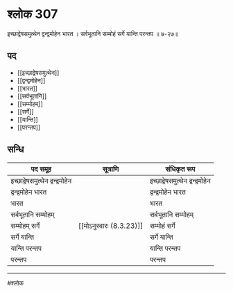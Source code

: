 # श्लोक 307

इच्छाद्वेषसमुत्थेन द्वन्द्वमोहेन भारत ।
सर्वभूतानि सम्मोहं सर्गे यान्ति परन्तप ॥ ७-२७॥


## पद 

- [[इच्छाद्वेषसमुत्थेन]]
- [[द्वन्द्वमोहेन]]
- [[भारत]]
- [[सर्वभूतानि]]
- [[सम्मोहम्]]
- [[सर्गे]]
- [[यान्ति]]
- [[परन्तप]]

## सन्धि

| पद समूह | सूत्राणि | संधिकृत रूप |
| ----- | ----- | ----- |
| इच्छाद्वेषसमुत्थेन द्वन्द्वमोहेन |  | इच्छाद्वेषसमुत्थेन द्वन्द्वमोहेन |
| द्वन्द्वमोहेन भारत |  | द्वन्द्वमोहेन भारत |
| भारत |  | भारत |
| सर्वभूतानि सम्मोहम् |  | सर्वभूतानि सम्मोहम् |
| सम्मोहम् सर्गे |  [[मोऽनुस्वारः (8.3.23)]] | सम्मोहं सर्गे |
| सर्गे यान्ति |  | सर्गे यान्ति |
| यान्ति परन्तप |  | यान्ति परन्तप |
| परन्तप |  | परन्तप |


---

#श्लोक